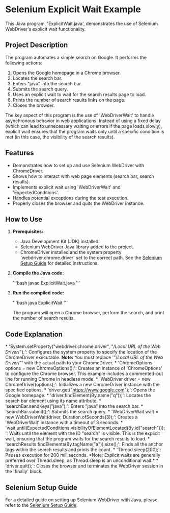 # Selenium Explicit Wait Example

This Java program, 'ExplicitWait.java', demonstrates the use of Selenium WebDriver's explicit wait functionality.

## Project Description

The program automates a simple search on Google.  It performs the following actions:

1.  Opens the Google homepage in a Chrome browser.
2.  Locates the search bar.
3.  Enters "java" into the search bar.
4.  Submits the search query.
5.  Uses an explicit wait to wait for the search results page to load.
6.  Prints the number of search results links on the page.
7.  Closes the browser.

The key aspect of this program is the use of 'WebDriverWait' to handle asynchronous behavior in web applications.  Instead of using a fixed delay (which can lead to unnecessary waiting or errors if the page loads slowly), explicit wait ensures that the program waits only until a specific condition is met (in this case, the visibility of the search results).

## Features

* Demonstrates how to set up and use Selenium WebDriver with ChromeDriver.
* Shows how to interact with web page elements (search bar, search results).
* Implements explicit wait using 'WebDriverWait' and 'ExpectedConditions'.
* Handles potential exceptions during the test execution.
* Properly closes the browser and quits the WebDriver instance.

## How to Use

1.  **Prerequisites:**
    * Java Development Kit (JDK) installed.
    * Selenium WebDriver Java library added to the project.
    * ChromeDriver installed and the system property 'webdriver.chrome.driver' set to the correct path.  See the [Selenium Setup Guide](./docs/selenium_setup.pdf) for detailed instructions.

2.  **Compile the Java code:**

    '''bash
    javac ExplicitWait.java
    '''

3.  **Run the compiled code:**

    '''bash
    java ExplicitWait
    '''

    The program will open a Chrome browser, perform the search, and print the number of search results.

## Code Explanation

\* 'System.setProperty("webdriver.chrome.driver", "/*Local URL of the Web Driver*/");':  Configures the system property to specify the location of the ChromeDriver executable.  **Note:** You must replace '"/*Local URL of the Web Driver*/"' with the actual path to your ChromeDriver.
\* 'ChromeOptions options = new ChromeOptions();':  Creates an instance of 'ChromeOptions' to configure the Chrome browser.  This example includes a commented-out line for running Chrome in headless mode.
\* 'WebDriver driver = new ChromeDriver(options);':  Initializes a new ChromeDriver instance with the specified options.
\* 'driver.get("https://www.google.com");':  Opens the Google homepage.
\* 'driver.findElement(By.name("q"));':  Locates the search bar element using its name attribute.
\* 'searchBar.sendKeys("java");':  Enters "java" into the search bar.
\* 'searchBar.submit();':  Submits the search query.
\* 'WebDriverWait wait = new WebDriverWait(driver, Duration.ofSeconds(3));':  Creates a 'WebDriverWait' instance with a timeout of 3 seconds.
\* 'wait.until(ExpectedConditions.visibilityOfElementLocated(By.id("search")));':  Waits until the element with the ID "search" is visible.  This is the explicit wait, ensuring that the program waits for the search results to load.
\* 'searchResults.findElements(By.tagName("a")).size();':  Finds all the anchor tags within the search results and prints the count.
\* 'Thread.sleep(200);':  Pauses execution for 200 milliseconds.  \*Note: Explicit waits are generally preferred over Thread.sleep, as Thread.sleep is an unconditional wait.\*
\* 'driver.quit();':  Closes the browser and terminates the WebDriver session in the 'finally' block.

## Selenium Setup Guide

For a detailed guide on setting up Selenium WebDriver with Java, please refer to the [Selenium Setup Guide](./docs/selenium_setup.pdf).

